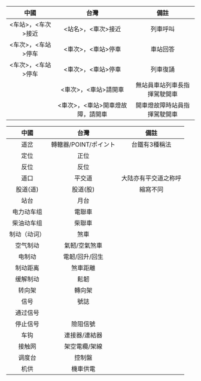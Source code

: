 | 中國 | 台灣 | 備註 |
| :--: | :--: | :--: |
|<车站>，<车次>接近 | <站名>，<車次>接近 | 列車呼叫 |
|<车次>，<车站>停车 | <車次>，<車站>停車 | 車站回答 |
|<车次>，<车站>停车 | <車次>，<車站>停車 | 列車復誦 |
| | <車次>，<車站>請開車 | 無站員車站列車長指揮駕駛開車 |
| | <車次>，<車站>開車燈故障，請開車 | 開車燈故障時站員指揮駕駛開車 |

| 中國 | 台灣 | 備註 |
| :--: | :--: | :--: |
| 道岔 | 轉轍器/POINT/ポイント | 台鐵有3種稱法 |
| 定位 | 正位 | |
| 反位 | 反位 | |
|道口|平交道|大陆亦有平交道之称呼 |
|股道(道)|股道(股)| 縮寫不同 |
|站台|月台| |
|电力动车组|電聯車| |
|柴油动车组|柴聯車| |
|制动（动词）| 煞車 | |
|空气制动|氣軔/空氣煞車 | |
|电制动|電韌/回升/回生 | |
|制动距离|煞車距離 | |
|缓解制动|鬆韌 | |
|转向架|轉向架 | |
|信号| 號誌| |
|通过信号| | |
|停止信号| 險阻信號| |
|车钩|連接器/連結器 | |
|接触网| 架空電纜/架線| |
|调度台| 控制盤| |
|机供| 機車供電| |